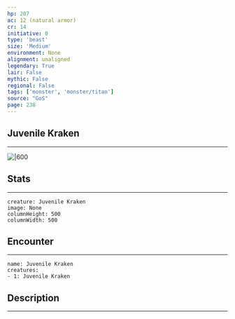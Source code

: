```yaml
---
hp: 207
ac: 12 (natural armor)
cr: 14
initiative: 0
type: 'beast'    
size: 'Medium'
environment: None
alignment: unaligned
legendary: True
lair: False
mythic: False
regional: False
tags: ['monster', 'monster/titan']
source: "GoS"
page: 238
---
```


## Juvenile Kraken
---

![|600](D:/Program%20Files/5e.tools/img/bestiary/GoS/Juvenile%20Kraken.jpg)

## Stats
---

```statblock
creature: Juvenile Kraken
image: None
columnHeight: 500
columnWidth: 500
```

## Encounter
---

```encounter-table
name: Juvenile Kraken
creatures:
- 1: Juvenile Kraken
```

## Description
---




